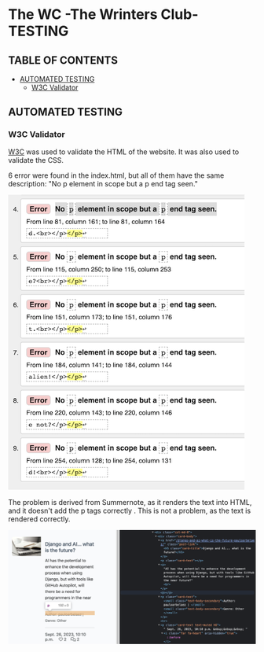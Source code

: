 # The WC -The Wrinters Club- TESTING

## TABLE OF CONTENTS

* [AUTOMATED TESTING](#automated-testing)
    * [W3C Validator](#w3c-validator)


## AUTOMATED TESTING

### W3C Validator

[W3C](https://validator.w3.org/) was used to validate the HTML of the website. It was also used to validate the CSS.

6 error were found in the index.html, but all of them have the same description: "No p element in scope but a p end tag seen."

[![W3C Validator](./readmeimages/index_w3c.png)](https://validator.w3.org/nu/?doc=https%3A%2F%2Fthe-wc.herokuapp.com%2F)

The problem is derived from Summernote, as it renders the text into HTML, and it doesn't add the p tags correctly . This is not a problem, as the text is rendered correctly.

![SummerNote](./readmeimages/summernote_p_tag.png)

